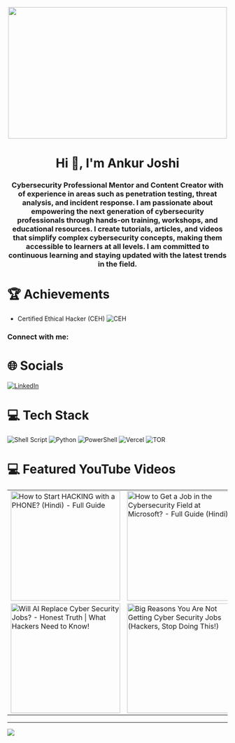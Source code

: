 <p align="center">
    <img src="https://github.com/CyberAnkurJoshi/CyberAnkurJoshi/blob/main/Banner.gif" width="500" height="300" />
</p>

<h1 align="center">Hi 👋, I'm Ankur Joshi</h1>
<h3 align="center">Cybersecurity Professional Mentor and Content Creator with of experience in areas such as penetration testing, threat analysis, and incident response. I am passionate about empowering the next generation of cybersecurity professionals through hands-on training, workshops, and educational resources. I create tutorials, articles, and videos that simplify complex cybersecurity concepts, making them accessible to learners at all levels. I am committed to continuous learning and staying updated with the latest trends in the field.</h3>

# 🏆 Achievements
- Certified Ethical Hacker (CEH) ![CEH](https://img.shields.io/badge/Certified_Ethical_Hacker-%23FF0000.svg?logo=certified-ethical-hacker&logoColor=white)


<h3 align="left">Connect with me:</h3>
<p align="left">
</p>

# 🌐 Socials
[![LinkedIn](https://img.shields.io/badge/LinkedIn-%230077B5.svg?logo=linkedin&logoColor=white)](https://linkedin.com/in/www.linkedin.com/in/theankurjoshi) 


# 💻 Tech Stack
![Shell Script](https://img.shields.io/badge/shell_script-%23121011.svg?style=for-the-badge&logo=gnu-bash&logoColor=white) ![Python](https://img.shields.io/badge/python-3670A0?style=for-the-badge&logo=python&logoColor=ffdd54) ![PowerShell](https://img.shields.io/badge/PowerShell-%235391FE.svg?style=for-the-badge&logo=powershell&logoColor=white) ![Vercel](https://img.shields.io/badge/vercel-%23000000.svg?style=for-the-badge&logo=vercel&logoColor=white) ![TOR](https://img.shields.io/badge/tor-%237E4798.svg?style=for-the-badge&logo=tor-project&logoColor=white)

# 💻 Featured YouTube Videos

<table>
  <tr>
    <td>
      <a href="https://youtu.be/JCQCrN1Fe9A?si=sehGmwRpCb3lrCX0">
        <img src="https://ytcards.demolab.com/?id=JCQCrN1Fe9A&title=How+to+Start+HACKING+with+a+PHONE%3F+(Hindi)+-+Full+Guide&lang=en&timestamp=1719792000&background_color=%230d1117&title_color=%23ffffff&stats_color=%23dedede&max_title_lines=1&width=250&border_radius=5&duration=436" alt="How to Start HACKING with a PHONE? (Hindi) - Full Guide" width="250"/>
      </a>
    </td>
    <td>
      <a href="https://youtu.be/JthDfVHTsQU?si=RWyRD5f061IohSYA">
        <img src="https://ytcards.demolab.com/?id=JthDfVHTsQU&title=How+to+Get+a+Job+in+the+Cybersecurity+Field+at+Microsoft%3F+-+Full+Guide+(Hindi)&lang=en&timestamp=1712966400&background_color=%230d1117&title_color=%23ffffff&stats_color=%23dedede&max_title_lines=1&width=250&border_radius=5&duration=600" alt="How to Get a Job in the Cybersecurity Field at Microsoft? - Full Guide (Hindi)" width="250"/>
      </a>
    </td>
    <td>
      <a href="https://youtu.be/o-iHaBTCQSk?si=o1QSoHy_5n1pgspj">
        <img src="https://ytcards.demolab.com/?id=o-iHaBTCQSk&title=OSINT+Full+Practical+Mini-Course+for+Beginners+%7C+Learn+OSINT+in+2024&lang=en&timestamp=1712409600&background_color=%230d1117&title_color=%23ffffff&stats_color=%23dedede&max_title_lines=1&width=250&border_radius=5&duration=600" alt="OSINT Full Practical Mini-Course for Beginners | Learn OSINT in 2024" width="250"/>
      </a>
    </td>
  </tr>
  <tr>
    <td>
      <a href="https://youtu.be/yGvNPCroNb0?si=1XvAe5iL6jbb9kOh">
        <img src="https://ytcards.demolab.com/?id=yGvNPCroNb0&title=Will+AI+Replace+Cyber+Security+Jobs%3F+-+Honest+Truth+%7C+What+Hackers+Need+to+Know%21&lang=en&timestamp=1719916800&background_color=%230d1117&title_color=%23ffffff&stats_color=%23dedede&max_title_lines=1&width=250&border_radius=5&duration=600" alt="Will AI Replace Cyber Security Jobs? - Honest Truth | What Hackers Need to Know!" width="250"/>
      </a>
    </td>
    <td>
      <a href="https://youtu.be/b5dUUhy0p6Y?si=uG55WJ24410jAP4q">
        <img src="https://ytcards.demolab.com/?id=b5dUUhy0p6Y&title=Big+Reasons+You+Are+Not+Getting+Cyber+Security+Jobs+%28Hackers%2C+Stop+Doing+This%21%29&lang=en&timestamp=1719878400&background_color=%230d1117&title_color=%23ffffff&stats_color=%23dedede&max_title_lines=1&width=250&border_radius=5&duration=600" alt="Big Reasons You Are Not Getting Cyber Security Jobs (Hackers, Stop Doing This!)" width="250"/>
      </a>
    </td>
    <td>
      <a href="https://youtu.be/ol5HPyvpFIg?si=D-fizX7uWxis-R6u">
        <img src="https://ytcards.demolab.com/?id=ol5HPyvpFIg&title=Web+Penetration+Testing+Roadmap+2024%3A+Fastest+Way+to+Become+Web+Pentester+-+Full+Guide+%F0%9F%9A%80&lang=en&timestamp=1718275200&background_color=%230d1117&title_color=%23ffffff&stats_color=%23dedede&max_title_lines=1&width=250&border_radius=5&duration=600" alt="Web Penetration Testing Roadmap 2024: Fastest Way to Become Web Pentester - Full Guide 🚀" width="250"/>
      </a>
    </td>
  </tr>
</table>


---


[![](https://visitcount.itsvg.in/api?id=CyberAnkurJoshi&label=Profile%20Views&color=11&icon=5&pretty=true)](https://visitcount.itsvg.in)
